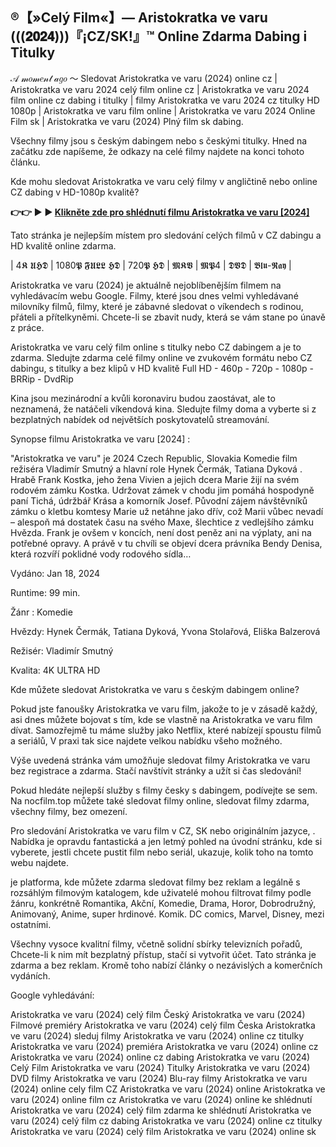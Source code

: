 ## ®【»Celý Film«】— Aristokratka ve varu (((𝟐𝟎𝟐𝟒)))『¡CZ/SK!』™ Online Zdarma Dabing i Titulky

 𝒜 𝓂𝑜𝓂𝑒𝓃𝓉 𝒶𝑔𝑜 ～ Sledovat Aristokratka ve varu (2024) online cz | Aristokratka ve varu 2024 celý film online cz | Aristokratka ve varu 2024 film online cz dabing i titulky | filmy Aristokratka ve varu 2024 cz titulky HD 1080p | Aristokratka ve varu film online | Aristokratka ve varu 2024 Online Film sk | Aristokratka ve varu (2024) Plný film sk dabing.

Všechny filmy jsou s českým dabingem nebo s českými titulky. Hned na začátku zde napíšeme, že odkazy na celé filmy najdete na konci tohoto článku.

Kde mohu sledovat Aristokratka ve varu celý filmy v angličtině nebo online CZ dabing v HD-1080p kvalitě?

**👉👉 ► ► [Klikněte zde pro shlédnutí filmu Aristokratka ve varu \[2024\]](https://nocfilm.top/cs/1160604/aristocrat-in-the-boil.html)**

Tato stránka je nejlepším místem pro sledování celých filmů v CZ dabingu a HD kvalitě online zdarma.

| 4𝕶 𝖀𝕳𝕯 | 1080𝕻 𝕱𝖀𝕷𝕷 𝕳𝕯 | 720𝕻 𝕳𝕯 | 𝕸𝕶𝖁 | 𝕸𝕻4 | 𝕯𝖁𝕯 | 𝕭𝖑𝖚-𝕽𝖆𝖞 |

Aristokratka ve varu (2024) je aktuálně nejoblíbenějším filmem na vyhledávacím webu Google. Filmy, které jsou dnes velmi vyhledávané milovníky filmů, filmy, které je zábavné sledovat o víkendech s rodinou, přáteli a přítelkyněmi. Chcete-li se zbavit nudy, která se vám stane po únavě z práce.

Aristokratka ve varu celý film online s titulky nebo CZ dabingem a je to zdarma. Sledujte zdarma celé filmy online ve zvukovém formátu nebo CZ dabingu, s titulky a bez klipů v HD kvalitě Full HD - 460p - 720p - 1080p - BRRip - DvdRip

Kina jsou mezinárodní a kvůli koronaviru budou zaostávat, ale to neznamená, že natáčeli víkendová kina. Sledujte filmy doma a vyberte si z bezplatných nabídek od největších poskytovatelů streamování.

Synopse filmu Aristokratka ve varu [2024] :

"Aristokratka ve varu"  je 2024 Czech Republic, Slovakia Komedie film režiséra Vladimír Smutný a hlavní role Hynek Čermák, Tatiana Dyková . Hrabě Frank Kostka, jeho žena Vivien a jejich dcera Marie žijí na svém rodovém zámku Kostka. Udržovat zámek v chodu jim pomáhá hospodyně paní Tichá, údržbář Krása a komorník Josef. Původní zájem návštěvníků zámku o kletbu komtesy Marie už netáhne jako dřív, což Marii vůbec nevadí – alespoň má dostatek času na svého Maxe, šlechtice z vedlejšího zámku Hvězda. Frank je ovšem v koncích, není dost peněz ani na výplaty, ani na potřebné opravy. A právě v tu chvíli se objeví dcera právníka Bendy Denisa, která rozvíří poklidné vody rodového sídla…

Vydáno: Jan 18, 2024

Runtime: 99 min.

Žánr : Komedie

Hvězdy: Hynek Čermák, Tatiana Dyková, Yvona Stolařová, Eliška Balzerová

Režisér: Vladimír Smutný

Kvalita: 4K ULTRA HD

Kde můžete sledovat Aristokratka ve varu s českým dabingem online?

Pokud jste fanoušky Aristokratka ve varu film, jakože to je v zásadě každý, asi dnes můžete bojovat s tím, kde se vlastně na Aristokratka ve varu film dívat. Samozřejmě tu máme služby jako Netflix, které nabízejí spoustu filmů a seriálů, V praxi tak sice najdete velkou nabídku všeho možného.

Výše uvedená stránka vám umožňuje sledovat filmy Aristokratka ve varu bez registrace a zdarma. Stačí navštívit stránky a užít si čas sledování!

Pokud hledáte nejlepší služby s filmy česky s dabingem, podívejte se sem. Na nocfilm.top můžete také sledovat filmy online, sledovat filmy zdarma, všechny filmy, bez omezení.

Pro sledování Aristokratka ve varu film v CZ, SK nebo originálním jazyce, . Nabídka je opravdu fantastická a jen letmý pohled na úvodní stránku, kde si vyberete, jestli chcete pustit film nebo seriál, ukazuje, kolik toho na tomto webu najdete.

je platforma, kde můžete zdarma sledovat filmy bez reklam a legálně s rozsáhlým filmovým katalogem, kde uživatelé mohou filtrovat filmy podle žánru, konkrétně Romantika, Akční, Komedie, Drama, Horor, Dobrodružný, Animovaný, Anime, super hrdinové. Komik. DC comics, Marvel, Disney, mezi ostatními.

Všechny vysoce kvalitní filmy, včetně solidní sbírky televizních pořadů, Chcete-li k nim mít bezplatný přístup, stačí si vytvořit účet. Tato stránka je zdarma a bez reklam. Kromě toho nabízí články o nezávislých a komerčních vydáních.

Google vyhledávání:

Aristokratka ve varu (2024) celý film Český
Aristokratka ve varu (2024) Filmové premiéry
Aristokratka ve varu (2024) celý film Česka
Aristokratka ve varu (2024) sleduj filmy
Aristokratka ve varu (2024) online cz titulky
Aristokratka ve varu (2024) premiéra
Aristokratka ve varu (2024) online cz
Aristokratka ve varu (2024) online cz dabing
Aristokratka ve varu (2024) Celý Film
Aristokratka ve varu (2024) Titulky
Aristokratka ve varu (2024) DVD filmy
Aristokratka ve varu (2024) Blu-ray filmy
Aristokratka ve varu (2024) online cely film CZ
Aristokratka ve varu (2024) online
Aristokratka ve varu (2024) online film cz
Aristokratka ve varu (2024) online ke shlédnutí
Aristokratka ve varu (2024) celý film zdarma ke shlédnutí
Aristokratka ve varu (2024) celý film cz dabing
Aristokratka ve varu (2024) online cz titulky
Aristokratka ve varu (2024) celý film
Aristokratka ve varu (2024) online sk
